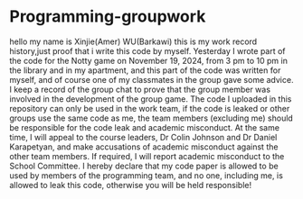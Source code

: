 # Programming-groupwork
hello my name is Xinjie(Amer) WU(Barkawi)
this is my work record history,just proof that i write this code by myself.
Yesterday I wrote part of the code for the Notty game on November 19, 2024, from 3 pm to 10 pm in the library and in my apartment, and this part of the code was written for myself, and of course one of my classmates in the group gave some advice. I keep a record of the group chat to prove that the group member was involved in the development of the group game. The code I uploaded in this repository can only be used in the work team, if the code is leaked or other groups use the same code as me, the team members (excluding me) should be responsible for the code leak and academic misconduct. At the same time, I will appeal to the course leaders, Dr Colin Johnson and Dr Daniel Karapetyan, and make accusations of academic misconduct against the other team members. If required, I will report academic misconduct to the School Committee. I hereby declare that my code paper is allowed to be used by members of the programming team, and no one, including me, is allowed to leak this code, otherwise you will be held responsible!
